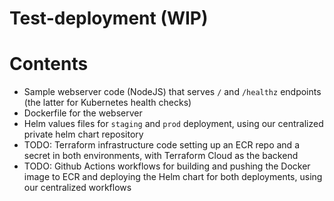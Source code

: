 # Test-deployment (WIP)

# Contents

- Sample webserver code (NodeJS) that serves `/` and `/healthz` endpoints (the latter for Kubernetes health checks)
- Dockerfile for the webserver
- Helm values files for `staging` and `prod` deployment, using our centralized private helm chart repository
- TODO: Terraform infrastructure code setting up an ECR repo and a secret in both environments, with Terraform Cloud as the backend
- TODO: Github Actions workflows for building and pushing the Docker image to ECR and deploying the Helm chart for both deployments, using our centralized workflows
